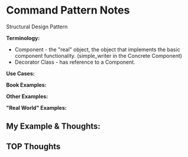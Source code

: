 # Command Pattern Notes
Structural Design Pattern

**Terminology:**
- Component - the "real" object, the object that implements the basic component functionality. (simple_writer in the Concrete Component)
- Decorator Class - has reference to a Component.


**Use Cases:**

**Book Examples:**

**Other Examples:**

**"Real World" Examples:**

## My Example & Thoughts:

## TOP Thoughts

